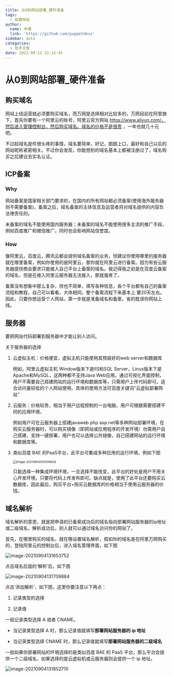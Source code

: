 ```yaml
---
title: 从0到网站部署_硬件准备
tags:
  - 自建网站
author:
  name: 木偶
  link: 'https://github.com/puppetdevz'
sidebar: auto
categories:
  - 技术文章
date: 2022-09-21 22:14:45
---
```

# 从0到网站部署_硬件准备

## 购买域名

网站上线运营就必须要购买域名，而万网是选择相对比较多的，万网目前在阿里旗下，首先你要有一个阿里云的账号，阿里云官方网站 https://www.aliyun.com/，然后进入管理控制台，然后购买域名。域名的价格不是很贵 ，一年也就几十元吧。

不过起域名是件很头疼的事情，域名要简单，好记，朗朗上口，最好和自己以后的网站昵称紧密相关。不过你会发现，你能想到的域名基本上都被注册过了，域名购买之后建议去实名认证。

## ICP备案

### Why

网站备案是国家相关部门要求的，在国内的所有网站都必须备案(使用海外服务器则不需要备案)，备案之后，域名备案的主体信息及运营者将对域名提供的内容负法律责任的。

未备案的域名不能使用国内服务器；未备案的域名不能使用很多主流的推广手段，例如百度推广和微信推广，同时也会影响网站信誉度。

### How

像阿里云，百度云，腾讯云都会提供域名备案的业务，但建议你使用哪里的服务器就在哪里备案，例如你使用的是阿里云，那你就在阿里云进行备案。因为有些云服务器提供商会要求只能接入自己平台上备案的域名。我记得我之前是在百度云备案的域名，但是在接入阿里云服务器无法接入，那就蛋疼了。

备案没有想象中那么复杂，但也不简单，填写各种信息，各个平台都有自己的备案流程和教程，自己可以看看，大体相同。整个备案流程下来基本上 要20天左右。因此，只要你想运营个人网站，第一步就是准备域名和备案，省的耽误你网站上线。

## 服务器

要把网站代码部署到服务器中才能让别人访问。

关于服务器的选择

1. 云虚拟主机：价格便宜，虚拟主机只能使用其预装好的web server和数据库

   例如，阿里云虚拟主机 Window版本下是IIS和SQL Server，Linux版本下是Apache和MySQL，这两种都不支持Java Web应用。通过可视化界面控制，用户不需要自己搭建网站的运行环境和数据库等，只需用户上传代码即可。适合访问量较低的个人网站使用。具体的使用方法可百度关键词“云虚拟部署网站”

2. 云服务：价格较贵，相当于用户远程控制的一台电脑，用户可根据需要搭建不同的应用环境，

   例如用户可在云服务器上搭建javaweb php asp.net等多种网站部署环境，在购买云服务器时，可以购买镜像（即网站或应用程序的开发环境）勿需用户自己搭建，支持一键部署，用户也可以选择公共镜像，自己搭建网站的运行环境和数据库等。

3. 类似百度 BAE 的PaaS平台，此平台可集成多种应用的运行环境，例如下图

   <img src="https://oss.puppetdev.top/image/note/979982ad7eabd91d40e2c1d0dbbd2ed2.png" alt="image-20210904131539628" style="zoom:67%;" />

   只能选择一种集成环境环境，一旦选择不能改变，此平台的好处是用户不用关心开发环境，只要将代码上传发布即可。缺点就是，使用了此平台还要购买云数据库，因此最后，购买平台+购买云数据库的价格相当于使用云服务器的价钱。

## 域名解析

域名解析的意思，就是把申请的已备案成功后的域名指向部署网站服务器的ip地址或二级域名，解析成功后，别人就可以通过域名访问你的网站了。

首先，在哪里购买的域名，就在哪设置域名解析，假如你的域名是在阿里万网购买的，登陆阿里云的控制台后，进入域名管理界面，如下图

![image-20210904131653752](https://oss.puppetdev.top/image/note/367e1de1cc9ac0b95053d2ae120a1295.png)

点击域名后面的‘解析’后，如下图

![image-20210904131709884](https://oss.puppetdev.top/image/note/803480fbaeacc26494b2e2c13448d1c7.png)

点击‘添加解析’，如下图，这里你要注意以下两点：

1. 记录类型的选择

2. 记录值

一般记录类型选择 A 或者 CNAME。

* 当记录类型选择 A 时，那么记录值就填写**部署网站服务器的 ip 地址**

* 当记录类型选择 CNAME 时，那么记录值就填写**部署网站服务器的二级域名**

一般如果你部署网站的环境选择的是类似百度 BAE 的 PaaS 平台，那么平台会提供一个二级域名，如果选择的是云虚拟机或云服务器则会提供一个 ip 地址。

![image-20210904131852710](https://oss.puppetdev.top/image/note/430a15f934bfcfab4546ee78ea6f25b3.png)
